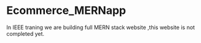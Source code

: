 # Ecommerce_MERNapp
In IEEE traning we are building full MERN stack website ,this website is not completed yet.
